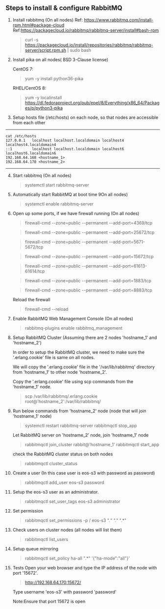 ## Steps to install & configure RabbitMQ

1) Install rabbitmq (On all nodes)
    Ref: https://www.rabbitmq.com/install-rpm.html#package-cloud
    Ref:https://packagecloud.io/rabbitmq/rabbitmq-server/install#bash-rpm


   >curl -s https://packagecloud.io/install/repositories/rabbitmq/rabbitmq-server/script.rpm.sh | sudo bash

2) Install pika on all nodes( BSD 3-Clause license)

    CentOS 7:
   > yum -y install  python36-pika

    RHEL/CentOS 8:
   > yum -y localinstall https://dl.fedoraproject.org/pub/epel/8/Everything/x86_64/Packages/p/python3-pika

3) Setup hosts file (/etc/hosts) on each node, so that nodes are
   accessible from each other
----
    cat /etc/hosts
    127.0.0.1   localhost localhost.localdomain localhost4 localhost4.localdomain4
    ::1         localhost localhost.localdomain localhost6 localhost6.localdomain6
    192.168.64.168 <hostname_1>
    192.168.64.170 <hostname_2>
----

4) Start rabbitmq (On all nodes)

   >systemctl start rabbitmq-server

5) Automatically start RabbitMQ at boot time 9On all nodes)

   >systemctl enable rabbitmq-server

6) Open up some ports, if we have firewall running (On all nodes)


   >firewall-cmd --zone=public --permanent --add-port=4369/tcp

   >firewall-cmd --zone=public --permanent --add-port=25672/tcp

   >firewall-cmd --zone=public --permanent --add-port=5671-5672/tcp

   >firewall-cmd --zone=public --permanent --add-port=15672/tcp

   >firewall-cmd --zone=public --permanent --add-port=61613-61614/tcp

   >firewall-cmd --zone=public --permanent --add-port=1883/tcp

   >firewall-cmd --zone=public --permanent --add-port=8883/tcp

   Reload the firewall

   >firewall-cmd --reload

7) Enable RabbitMQ Web Management Console (On all nodes)

   >rabbitmq-plugins enable rabbitmq_management

8) Setup RabbitMQ Cluster (Assuming there are 2 nodes 'hostname_1' and 'hostname_2')

    In order to setup the RabbitMQ cluster, we need to make sure the '.erlang.cookie' file is same on all nodes.

    We will copy the '.erlang.cookie' file in the '/var/lib/rabbitmq' directory from 'hostname_1' to other node
    'hostname_2'.


    Copy the '.erlang.cookie' file using scp commands from the 'hostname_1' node.

   >scp /var/lib/rabbitmq/.erlang.cookie root@'hostname_2':/var/lib/rabbitmq/


9) Run below commands from 'hostname_2' node (node that will join 'hostname_1' node)

   >systemctl restart rabbitmq-server
   >rabbitmqctl stop_app

    Let RabbitMQ server on 'hostname_2' node, join 'hostname_1' node

   >rabbitmqctl join_cluster rabbit@'hostname_1'
   >rabbitmqctl start_app

    check the RabbitMQ cluster status on both nodes

   >rabbitmqctl cluster_status


10) Create a user (In this case user is eos-s3 with password as password)

    >rabbitmqctl add_user eos-s3 password


11) Setup the eos-s3 user as an administrator.

    >rabbitmqctl set_user_tags eos-s3 administrator


11) Set permission

    >rabbitmqctl set_permissions -p / eos-s3 ".*" ".*" ".*"


12) Check users on cluster nodes (all nodes will list them)
    >rabbitmqctl list_users


13) Setup queue mirroring

    >rabbitmqctl set_policy ha-all ".*" '{"ha-mode":"all"}'


14) Tests
    Open your web browser and type the IP address of the node with port '15672'.

    >http://192.168.64.170:15672/

    Type username 'eos-s3' with password 'password'

    Note:Ensure that port 15672 is open

